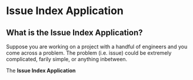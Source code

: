 # Issue Index Application

## What is the Issue Index Application?
Suppose you are working on a project with a handful of engineers and you come across a problem. The problem (i.e. issue) could be extremely complicated, farily simple, or anything inbetween. 

The **Issue Index Application** 